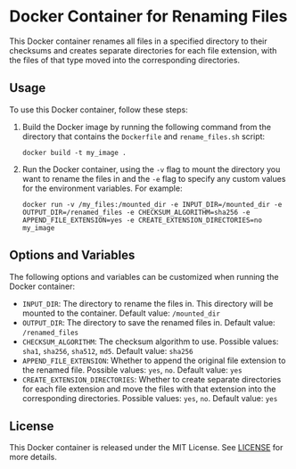 # Docker Container for Renaming Files

This Docker container renames all files in a specified directory to their checksums and creates separate directories for each file extension, with the files of that type moved into the corresponding directories.

## Usage

To use this Docker container, follow these steps:

1.  Build the Docker image by running the following command from the directory that contains the `Dockerfile` and `rename_files.sh` script:

        docker build -t my_image .

2.  Run the Docker container, using the `-v` flag to mount the directory you want to rename the files in and the `-e` flag to specify any custom values for the environment variables. For example:

        docker run -v /my_files:/mounted_dir -e INPUT_DIR=/mounted_dir -e OUTPUT_DIR=/renamed_files -e CHECKSUM_ALGORITHM=sha256 -e APPEND_FILE_EXTENSION=yes -e CREATE_EXTENSION_DIRECTORIES=no my_image

## Options and Variables

The following options and variables can be customized when running the Docker container:

* `INPUT_DIR`: The directory to rename the files in. This directory will be mounted to the container. Default value: `/mounted_dir`
* `OUTPUT_DIR`: The directory to save the renamed files in. Default value: `/renamed_files`
* `CHECKSUM_ALGORITHM`: The checksum algorithm to use. Possible values: `sha1`, `sha256`, `sha512`, `md5`. Default value: `sha256`
* `APPEND_FILE_EXTENSION`: Whether to append the original file extension to the renamed file. Possible values: `yes`, `no`. Default value: `yes`
* `CREATE_EXTENSION_DIRECTORIES`: Whether to create separate directories for each file extension and move the files with that extension into the corresponding directories. Possible values: `yes`, `no`. Default value: `yes`

## License

This Docker container is released under the MIT License. See [LICENSE](LICENSE) for more details.
